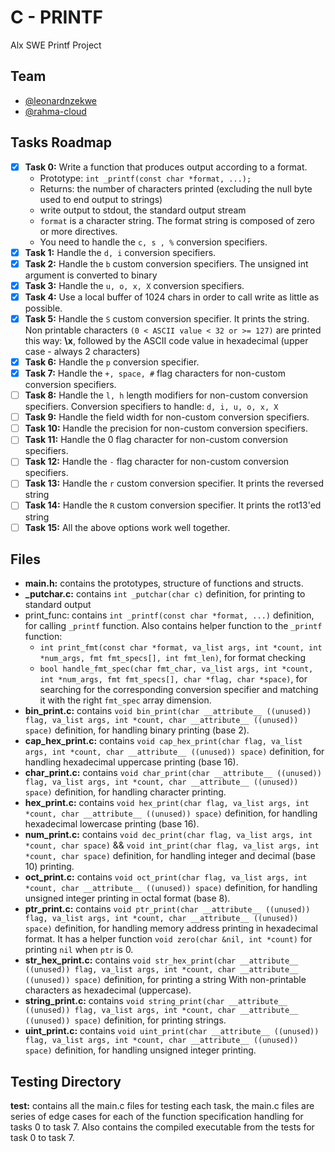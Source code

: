 # C - PRINTF

Alx SWE Printf Project

## Team

- [@leonardnzekwe](https://github.com/leonardnzekwe)
- [@rahma-cloud](https://github.com/rahma-cloud)

## Tasks Roadmap

- [x] **Task 0:** Write a function that produces output according to a format.
    - Prototype: `int _printf(const char *format, ...);`
    - Returns: the number of characters printed (excluding the null byte used to end output to strings)
    - write output to stdout, the standard output stream
    - `format` is a character string. The format string is composed of zero or more directives.
    - You need to handle the `c, s , %` conversion specifiers.
- [x] **Task 1:** Handle the `d, i` conversion specifiers.
- [x] **Task 2:** Handle the `b` custom conversion specifiers. The unsigned int argument is converted to binary
- [x] **Task 3:** Handle the `u, o, x, X` conversion specifiers.
- [x] **Task 4:** Use a local buffer of 1024 chars in order to call write as little as possible.
- [x] **Task 5:** Handle the `S` custom conversion specifier. It prints the string. Non printable characters `(0 < ASCII value < 32 or >= 127)` are printed this way: **\x**, followed by the ASCII code value in hexadecimal (upper case - always 2 characters)
- [x] **Task 6:** Handle the `p` conversion specifier.
- [x] **Task 7:** Handle the `+, space, #` flag characters for non-custom conversion specifiers.
- [ ] **Task 8:** Handle the `l, h` length modifiers for non-custom conversion specifiers. Conversion specifiers to handle: `d, i, u, o, x, X`
- [ ] **Task 9:** Handle the field width for non-custom conversion specifiers.
- [ ] **Task 10:** Handle the precision for non-custom conversion specifiers.
- [ ] **Task 11:** Handle the 0 flag character for non-custom conversion specifiers.
- [ ] **Task 12:** Handle the `-` flag character for non-custom conversion specifiers.
- [ ] **Task 13:** Handle the `r` custom conversion specifier. It prints the reversed string
- [ ] **Task 14:** Handle the `R` custom conversion specifier. It prints the rot13'ed string
- [ ] **Task 15:** All the above options work well together.

## Files

- **main.h:** contains the prototypes, structure of functions and structs.
- **\_putchar.c:** contains `int _putchar(char c)` definition, for printing to standard output
- print_func: contains `int _printf(const char *format, ...)` definition, for calling `_printf` function. Also contains helper function to the `_printf` function:
    - `int print_fmt(const char *format, va_list args, int *count, int *num_args, fmt fmt_specs[], int fmt_len)`, for format checking
    - `bool handle_fmt_spec(char fmt_char, va_list args, int *count, int *num_args, fmt fmt_specs[], char *flag, char *space)`, for searching for the corresponding conversion specifier and matching it with the right `fmt_spec` array dimension.
- **bin_print.c:** contains `void bin_print(char __attribute__ ((unused)) flag, va_list args, int *count, char __attribute__ ((unused)) space)` definition, for handling binary printing (base 2).
- **cap_hex_print.c:** contains `void cap_hex_print(char flag, va_list args, int *count, char __attribute__ ((unused)) space)` definition, for handling hexadecimal uppercase printing (base 16).
- **char_print.c:** contains `void char_print(char __attribute__ ((unused)) flag, va_list args, int *count, char __attribute__ ((unused)) space)` definition, for handling character printing.
- **hex_print.c:** contains `void hex_print(char flag, va_list args, int *count, char __attribute__ ((unused)) space)` definition, for handling hexadecimal lowercase printing (base 16).
- **num_print.c:** contains `void dec_print(char flag, va_list args, int *count, char space)` && `void int_print(char flag, va_list args, int *count, char space)` definition, for handling integer and decimal (base 10) printing.
- **oct_print.c:** contains `void oct_print(char flag, va_list args, int *count, char __attribute__ ((unused)) space)` definition, for handling unsigned integer printing in octal format (base 8).
- **ptr_print.c:** contains `void ptr_print(char __attribute__ ((unused)) flag, va_list args, int *count, char __attribute__ ((unused)) space)` definition, for handling memory address printing in hexadecimal format. It has a helper function `void zero(char &nil, int *count)` for printing `nil` when `ptr` is 0.
- **str_hex_print.c:** contains `void str_hex_print(char __attribute__ ((unused)) flag, va_list args, int *count, char __attribute__ ((unused)) space)` definition, for printing a string With non-printable characters as hexadecimal (uppercase).
- **string_print.c:** contains `void string_print(char __attribute__ ((unused)) flag, va_list args, int *count, char __attribute__ ((unused)) space)` definition, for printing strings.
- **uint_print.c:** contains `void uint_print(char __attribute__ ((unused)) flag, va_list args, int *count, char __attribute__ ((unused)) space)` definition, for handling unsigned integer printing.

## Testing Directory

**test:** contains all the main.c files for testing each task, the main.c files are series of edge cases for each of the function specification handling for tasks 0 to task 7. Also contains the compiled executable from the tests for task 0  to task 7.